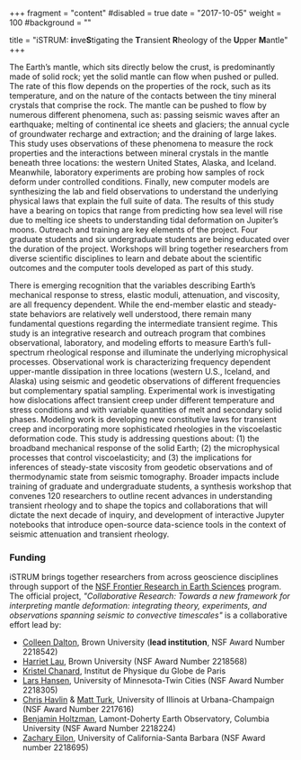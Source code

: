 +++
fragment = "content"
#disabled = true
date = "2017-10-05"
weight = 100
#background = ""

title = "iSTRUM: **i**nve**S**tigating the **T**ransient **R**heology of the **U**pper **M**antle"
+++

The Earth’s mantle, which sits directly below the crust, is predominantly made of solid rock; yet the solid mantle can flow when pushed or pulled. The rate of this flow depends on the properties of the rock, such as its temperature, and on the nature of the contacts between the tiny mineral crystals that comprise the rock. The mantle can be pushed to flow by numerous different phenomena, such as: passing seismic waves after an earthquake; melting of continental ice sheets and glaciers; the annual cycle of groundwater recharge and extraction; and the draining of large lakes. This study uses observations of these phenomena to measure the rock properties and the interactions between mineral crystals in the mantle beneath three locations: the western United States, Alaska, and Iceland. Meanwhile, laboratory experiments are probing how samples of rock deform under controlled conditions. Finally, new computer models are synthesizing the lab and field observations to understand the underlying physical laws that explain the full suite of data. The results of this study have a bearing on topics that range from predicting how sea level will rise due to melting ice sheets to understanding tidal deformation on Jupiter’s moons. Outreach and training are key elements of the project. Four graduate students and six undergraduate students are being educated over the duration of the project. Workshops will bring together researchers from diverse scientific disciplines to learn and debate about the scientific outcomes and the computer tools developed as part of this study.

There is emerging recognition that the variables describing Earth’s mechanical response to stress, elastic moduli, attenuation, and viscosity, are all frequency dependent. While the end-member elastic and steady-state behaviors are relatively well understood, there remain many fundamental questions regarding the intermediate transient regime. This study is an integrative research and outreach program that combines observational, laboratory, and modeling efforts to measure Earth’s full-spectrum rheological response and illuminate the underlying microphysical processes. Observational work is characterizing frequency dependent upper-mantle dissipation in three locations (western U.S., Iceland, and Alaska) using seismic and geodetic observations of different frequencies but complementary spatial sampling. Experimental work is investigating how dislocations affect transient creep under different temperature and stress conditions and with variable quantities of melt and secondary solid phases. Modeling work is developing new constitutive laws for transient creep and incorporating more sophisticated rheologies in the viscoelastic deformation code. This study is addressing questions about: (1) the broadband mechanical response of the solid Earth; (2) the microphysical processes that control viscoelasticity; and (3) the implications for inferences of steady-state viscosity from geodetic observations and of thermodynamic state from seismic tomography. Broader impacts include training of graduate and undergraduate students, a synthesis workshop that convenes 120 researchers to outline recent advances in understanding transient rheology and to shape the topics and collaborations that will dictate the next decade of inquiry, and development of interactive Jupyter notebooks that introduce open-source data-science tools in the context of seismic attenuation and transient rheology.

### Funding

iSTRUM brings together researchers from across geoscience disciplines through support of the [NSF Frontier Research in Earth Sciences](https://beta.nsf.gov/funding/opportunities/frontier-research-earth-sciences-fres) program. The official project, *"Collaborative Research: Towards a new framework for interpreting mantle deformation: integrating theory, experiments, and observations spanning seismic to convective timescales"* is a collaborative effort lead by:

* [Colleen Dalton](https://deeps.brown.edu/people/colleen-dalton), Brown University (**lead institution**, NSF Award Number 2218542)
* [Harriet Lau](https://harrietlau.github.io/), Brown University (NSF Award Number 2218568)
* [Kristel Chanard](http://kristelchanard.weebly.com/), Institut de Physique du Globe de Paris
* [Lars Hansen](https://cse.umn.edu/esci/lars-hansen), University of Minnesota-Twin Cities (NSF Award Number 2218305)
* [Chris Havlin](https://ischool.illinois.edu/people/chris-havlin) & [Matt Turk](https://matthewturk.github.io/), University of Illinois at Urbana-Champaign (NSF Award Number 2217616)
* [Benjamin Holtzman](https://www.ldeo.columbia.edu/~benh/), Lamont-Doherty Earth Observatory, Columbia University (NSF Award Number 2218224)
* [Zachary Eilon](http://zeilon.squarespace.com/), University of California-Santa Barbara (NSF Award number 2218695)
